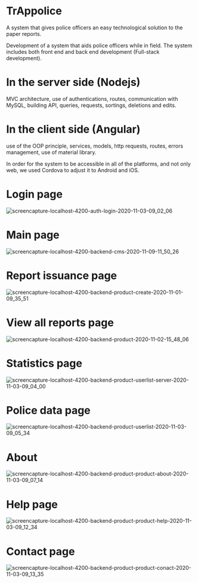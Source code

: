 # TrAppolice
A system that gives police officers an easy technological solution to the paper reports.

Development of a system that aids police officers while in field. 
The system includes both front end and back end development (Full-stack development).
# In the server side (Nodejs)
MVC architecture, use of authentications, routes, communication with MySQL, building API, queries, requests, sortings, deletions and edits.
# In the client side (Angular)
use of the OOP principle, services, models, http requests, routes, errors management, use of material library.

In order for the system to be accessible in all of the platforms, and not only web, we used Cordova to adjust it to Android and iOS.

# Login page

![screencapture-localhost-4200-auth-login-2020-11-03-09_02_06](https://user-images.githubusercontent.com/48318320/97957222-45a93280-1db3-11eb-8d2d-e9b5a3ede228.png)

# Main page

![screencapture-localhost-4200-backend-cms-2020-11-09-11_50_26](https://user-images.githubusercontent.com/48318320/98525902-cb305500-2281-11eb-8f14-ebe02d994e87.png)

# Report issuance page

![screencapture-localhost-4200-backend-product-create-2020-11-01-09_35_51](https://user-images.githubusercontent.com/48318320/97958098-3cb96080-1db5-11eb-8395-505705ccbcea.png)

# View all reports page

![screencapture-localhost-4200-backend-product-2020-11-02-15_48_06](https://user-images.githubusercontent.com/48318320/97875513-29f64b80-1d23-11eb-82b4-85811daa2478.png)

# Statistics page

![screencapture-localhost-4200-backend-product-userlist-server-2020-11-03-09_04_00](https://user-images.githubusercontent.com/48318320/97957329-8dc85500-1db3-11eb-8a46-e777ade3bed1.png)

# Police data page

![screencapture-localhost-4200-backend-product-userlist-2020-11-03-09_05_34](https://user-images.githubusercontent.com/48318320/97957415-c7995b80-1db3-11eb-939e-e3d07b0582be.png)

# About

![screencapture-localhost-4200-backend-product-product-about-2020-11-03-09_07_14](https://user-images.githubusercontent.com/48318320/97957505-fe6f7180-1db3-11eb-8950-78a53ff9285f.png)

# Help page

![screencapture-localhost-4200-backend-product-product-help-2020-11-03-09_12_34](https://user-images.githubusercontent.com/48318320/97957866-bbfa6480-1db4-11eb-9a79-09369d2ba8e9.png)

# Contact page

![screencapture-localhost-4200-backend-product-product-conact-2020-11-03-09_13_35](https://user-images.githubusercontent.com/48318320/97957962-e6e4b880-1db4-11eb-97c2-8f8f0bef4daf.png)

